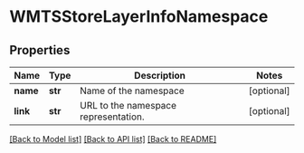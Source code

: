 # WMTSStoreLayerInfoNamespace

## Properties
Name | Type | Description | Notes
------------ | ------------- | ------------- | -------------
**name** | **str** | Name of the namespace | [optional] 
**link** | **str** | URL to the namespace representation. | [optional] 

[[Back to Model list]](../README.md#documentation-for-models) [[Back to API list]](../README.md#documentation-for-api-endpoints) [[Back to README]](../README.md)


